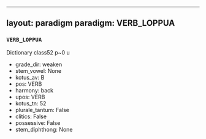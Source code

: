 
---
layout: paradigm
paradigm: VERB_LOPPUA
---
### ` VERB_LOPPUA `

Dictionary class52 p~0 u
* grade_dir: weaken
* stem_vowel: None
* kotus_av: B
* pos: VERB
* harmony: back
* upos: VERB
* kotus_tn: 52
* plurale_tantum: False
* clitics: False
* possessive: False
* stem_diphthong: None
